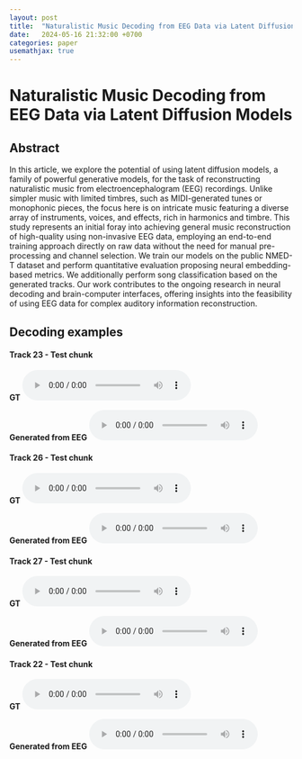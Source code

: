 ```yaml
---
layout: post
title:  "Naturalistic Music Decoding from EEG Data via Latent Diffusion Models"
date:   2024-05-16 21:32:00 +0700
categories: paper
usemathjax: true
---
```


# Naturalistic Music Decoding from EEG Data via Latent Diffusion Models

## Abstract

In this article, we explore the potential of using latent diffusion models, a family of powerful generative models, for the task of reconstructing naturalistic music from electroencephalogram (EEG) recordings. Unlike simpler music with limited timbres, such as MIDI-generated tunes or monophonic pieces, the focus here is on intricate music featuring a diverse array of instruments, voices, and effects, rich in harmonics and timbre. This study represents an initial foray into achieving general music reconstruction of high-quality using non-invasive EEG data, employing an end-to-end training approach directly on raw data without the need for manual pre-processing and channel selection. We train our models on the public NMED-T dataset and perform quantitative evaluation proposing neural embedding-based metrics. We additionally perform song classification based on the generated tracks. Our work contributes to the ongoing research in neural decoding and brain-computer interfaces, offering insights into the feasibility of using EEG data for complex auditory information reconstruction.

## Decoding examples


#### Track 23 - Test chunk

**GT** <audio src="/assets/audio/brainwave/1/gt.wav" controls>
Your browser does not support the audio element.
</audio> 

**Generated from EEG** <audio src="/assets/audio/brainwave/1/gen.wav" controls>
Your browser does not support the audio element.
</audio> 

#### Track 26 - Test chunk

**GT** <audio src="/assets/audio/brainwave/25/gt.wav" controls>
Your browser does not support the audio element.
</audio> 

**Generated from EEG** <audio src="/assets/audio/brainwave/25/gen.wav" controls>
Your browser does not support the audio element.
</audio> 

#### Track 27 - Test chunk

**GT** <audio src="/assets/audio/brainwave/32/gt.wav" controls>
Your browser does not support the audio element.
</audio> 

**Generated from EEG** <audio src="/assets/audio/brainwave/32/gen.wav" controls>
Your browser does not support the audio element.
</audio>

#### Track 22 - Test chunk


**GT** <audio src="/assets/audio/brainwave/61/gt.wav" controls>
Your browser does not support the audio element.
</audio> 

**Generated from EEG** <audio src="/assets/audio/brainwave/61/gen.wav" controls>
Your browser does not support the audio element.
</audio>


